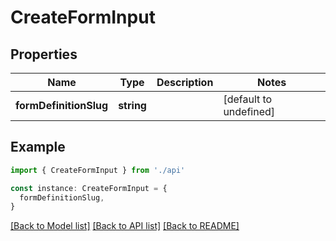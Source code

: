 # CreateFormInput

## Properties

| Name                   | Type       | Description | Notes                  |
| ---------------------- | ---------- | ----------- | ---------------------- |
| **formDefinitionSlug** | **string** |             | [default to undefined] |

## Example

```typescript
import { CreateFormInput } from './api'

const instance: CreateFormInput = {
  formDefinitionSlug,
}
```

[[Back to Model list]](../README.md#documentation-for-models) [[Back to API list]](../README.md#documentation-for-api-endpoints) [[Back to README]](../README.md)
